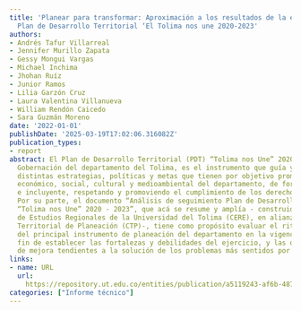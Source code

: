 ```yaml
---
title: 'Planear para transformar: Aproximación a los resultados de la ejecución del
  Plan de Desarrollo Territorial ‘El Tolima nos une 2020-2023'
authors:
- Andrés Tafur Villarreal
- Jennifer Murillo Zapata
- Gessy Mongui Vargas
- Michael Inchima
- Jhohan Ruíz
- Junior Ramos
- Lilia Garzón Cruz
- Laura Valentina Villanueva
- William Rendón Caicedo
- Sara Guzmán Moreno
date: '2022-01-01'
publishDate: '2025-03-19T17:02:06.316082Z'
publication_types:
- report
abstract: El Plan de Desarrollo Territorial (PDT) “Tolima nos Une” 2020-2023, de la
  Gobernación del departamento del Tolima, es el instrumento que guía y articula las
  distintas estrategias, políticas y metas que tienen por objetivo promover el desarrollo
  económico, social, cultural y medioambiental del departamento, de forma democrática
  e incluyente, respetando y promoviendo el cumplimiento de los derechos humanos.
  Por su parte, el documento “Análisis de seguimiento Plan de Desarrollo Territorial
  “Tolima nos Une” 2020 - 2023”, que acá se resume y amplía - construido por el Centro
  de Estudios Regionales de la Universidad del Tolima (CERE), en alianza con el Consejo
  Territorial de Planeación (CTP)-, tiene como propósito evaluar el ritmo de la implementación
  del principal instrumento de planeación del departamento en la vigencia 2021, a
  fin de establecer las fortalezas y debilidades del ejercicio, y las oportunidades
  de mejora tendientes a la solución de los problemas más sentidos por las y los tolimenses
links:
- name: URL
  url: 
    https://repository.ut.edu.co/entities/publication/a5119243-af6b-487a-9c95-504f3ef94528
categories: ["Informe técnico"]
---
```

